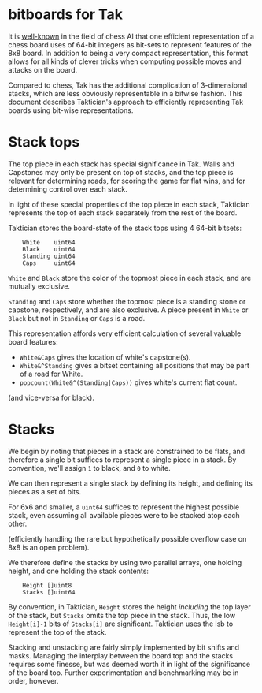 # bitboards for Tak

It is [well-known][chess] in the field of chess AI that one efficient
representation of a chess board uses of 64-bit integers as bit-sets to
represent features of the 8x8 board. In addition to being a very
compact representation, this format allows for all kinds of clever
tricks when computing possible moves and attacks on the board.

[chess]: https://chessprogramming.wikispaces.com/Bitboards

Compared to chess, Tak has the additional complication of
3-dimensional stacks, which are less obviously representable in a
bitwise fashion. This document describes Taktician's approach to
efficiently representing Tak boards using bit-wise representations.

# Stack tops

The top piece in each stack has special significance in Tak. Walls and
Capstones may only be present on top of stacks, and the top piece is
relevant for determining roads, for scoring the game for flat wins,
and for determining control over each stack.

In light of these special properties of the top piece in each stack,
Taktician represents the top of each stack separately from the rest of
the board.

Taktician stores the board-state of the stack tops using 4 64-bit
bitsets:

```
	White    uint64
	Black    uint64
	Standing uint64
	Caps     uint64
```

`White` and `Black` store the color of the topmost piece in each
stack, and are mutually exclusive.

`Standing` and `Caps` store whether the topmost piece is a standing
stone or capstone, respectively, and are also exclusive. A piece
present in `White` or `Black` but not in `Standing` or `Caps` is a
road.

This representation affords very efficient calculation of several
valuable board features:

- `White&Caps` gives the location of white's capstone(s).
- `White&^Standing` gives a bitset containing all positions that may
  be part of a road for White.
- `popcount(White&^(Standing|Caps))` gives white's current flat count.

(and vice-versa for black).

# Stacks

We begin by noting that pieces in a stack are constrained to be flats,
and therefore a single bit suffices to represent a single piece in a
stack. By convention, we'll assign `1` to black, and `0` to white.

We can then represent a single stack by defining its height, and
defining its pieces as a set of bits.

For 6x6 and smaller, a `uint64` suffices to represent the highest
possible stack, even assuming all available pieces were to be stacked
atop each other.

(efficiently handling the rare but hypothetically possible overflow
case on 8x8 is an open problem).

We therefore define the stacks by using two parallel arrays, one
holding height, and one holding the stack contents:


```
    Height []uint8
    Stacks []uint64
```

By convention, in Taktician, `Height` stores the height *including*
the top layer of the stack, but `Stacks` omits the top piece in the
stack. Thus, the low `Height[i]-1` bits of `Stacks[i]` are
significant. Taktician uses the lsb to represent the top of the stack.

Stacking and unstacking are fairly simply implemented by bit shifts
and masks. Managing the interplay between the board top and the stacks
requires some finesse, but was deemed worth it in light of the
significance of the board top. Further experimentation and
benchmarking may be in order, however.
